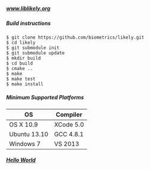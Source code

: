 ##### www.liblikely.org

##### Build instructions

    $ git clone https://github.com/biometrics/likely.git
    $ cd likely
    $ git submodule init
    $ git submodule update
    $ mkdir build
    $ cd build
    $ cmake ..
    $ make
    $ make test
    $ make install

##### Minimum Supported Platforms
| OS           | Compiler  |
|--------------|-----------|
| OS X 10.9    | XCode 5.0 |
| Ubuntu 13.10 | GCC 4.8.1 |
| Windows 7    | VS 2013   |

##### [Hello World](http://liblikely.org/?show=share/likely/hello_world/README.l)
